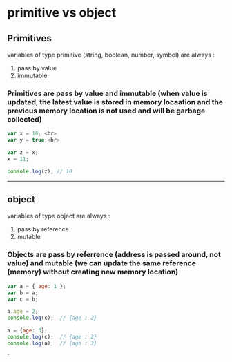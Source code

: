 # **primitive vs object**

## **Primitives**

variables of type primitive (string, boolean, number, symbol) are always :
1. pass by value
2. immutable

### Primitives are pass by **value** and **immutable** (when value is updated, the latest value is stored in memory locaation and the previous memory location is not used and will be garbage collected)

```js 
var x = 10; <br>
var y = true;<br>

var z = x;
x = 11;

console.log(z); // 10
```
---

## object
variables of type object are always :
1. pass by reference
2. mutable


### Objects are pass by referrence (address is passed around, not value) and mutable (we can update the same reference (memory) without creating new memory location)

```js
var a = { age: 1 };
var b = a;
var c = b;

a.age = 2;
console.log(c);  // {age : 2}

a = {age: 3};
console.log(c);  // {age : 2}
console.log(a);  // {age : 3}
```

`